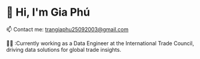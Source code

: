 # 💫 Hi, I'm Gia Phú

📫 Contact me: [trangiaphu25092003@gmail.com](mailto:trangiaphu25092003@gmail.com) 

👨‍💻 :Currently working as a Data Engineer at the International Trade Council, driving data solutions for global trade insights.

